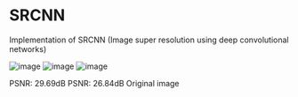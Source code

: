 # SRCNN
Implementation of SRCNN (Image super resolution using deep convolutional networks) <SRCNN>            <SRGAN>         <ORIGINAL>


![image](https://github.com/kimhyeonejun/SRCNN/assets/103301952/b46db0b4-b790-4c23-ba51-2adc09057ba4)
![image](https://github.com/kimhyeonejun/SRCNN/assets/103301952/04147c3f-9b8e-4d9d-86a2-e086ce80ee10)
![image](https://github.com/kimhyeonejun/SRCNN/assets/103301952/6d2d15d0-9c70-456c-95f5-5929ccfef377)

PSNR: 29.69dB     PSNR: 26.84dB     Original image
